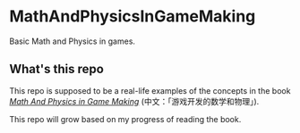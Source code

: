 # MathAndPhysicsInGameMaking
Basic Math and Physics in games. 

## What's this repo

This repo is supposed to be a real-life examples of the concepts in the book [_Math And Physics in Game Making_](http://read.douban.com/reader/ebook/12056016/) (中文：「游戏开发的数学和物理」).

This repo will grow based on my progress of reading the book.
